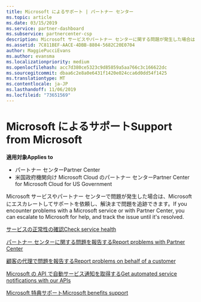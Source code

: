 ```yaml
---
title: Microsoft によるサポート | パートナー センター
ms.topic: article
ms.date: 03/15/2019
ms.service: partner-dashboard
ms.subservice: partnercenter-csp
description: Microsoft サービスやパートナー センターに関する問題が発生した場合は、Microsoft にエスカレートしてサポートを依頼し、問題が解決されるまで追跡できます。
ms.assetid: 7C811BEF-AACE-4DBB-8804-5682C20E0704
author: MaggiePucciEvans
ms.author: evansma
ms.localizationpriority: medium
ms.openlocfilehash: acc7d380ce5323c9d85859a5aa766c3c166622dc
ms.sourcegitcommit: dbaa6c2e8a0e6431f1420e024cca6d0dd54f1425
ms.translationtype: MT
ms.contentlocale: ja-JP
ms.lasthandoff: 11/06/2019
ms.locfileid: "73651569"
---
```

# <a name="support-from-microsoft"></a><span data-ttu-id="30cb9-103">Microsoft によるサポート</span><span class="sxs-lookup"><span data-stu-id="30cb9-103">Support from Microsoft</span></span>

<span data-ttu-id="30cb9-104">**適用対象**</span><span class="sxs-lookup"><span data-stu-id="30cb9-104">**Applies to**</span></span>

-  <span data-ttu-id="30cb9-105">パートナー センター</span><span class="sxs-lookup"><span data-stu-id="30cb9-105">Partner Center</span></span>
-  <span data-ttu-id="30cb9-106">米国政府機関向け Microsoft Cloud のパートナー センター</span><span class="sxs-lookup"><span data-stu-id="30cb9-106">Partner Center for Microsoft Cloud for US Government</span></span>


<span data-ttu-id="30cb9-107">Microsoft サービスやパートナー センターで問題が発生した場合は、Microsoft にエスカレートしてサポートを依頼し、解決まで問題を追跡できます。</span><span class="sxs-lookup"><span data-stu-id="30cb9-107">If you encounter problems with a Microsoft service or with Partner Center, you can escalate to Microsoft for help, and track the issue until it's resolved.</span></span>

[<span data-ttu-id="30cb9-108">サービスの正常性の確認</span><span class="sxs-lookup"><span data-stu-id="30cb9-108">Check service health</span></span>](check-service-health.md)

[<span data-ttu-id="30cb9-109">パートナー センターに関する問題を報告する</span><span class="sxs-lookup"><span data-stu-id="30cb9-109">Report problems with Partner Center</span></span>](report-problems-with-partner-center.md)

[<span data-ttu-id="30cb9-110">顧客の代理で問題を報告する</span><span class="sxs-lookup"><span data-stu-id="30cb9-110">Report problems on behalf of a customer</span></span>](report-problems-on-behalf-of-a-customer.md)

[<span data-ttu-id="30cb9-111">Microsoft の API で自動サービス通知を取得する</span><span class="sxs-lookup"><span data-stu-id="30cb9-111">Get automated service notifications with our APIs</span></span>](get-automated-service-notifications-with-our-apis.md)

[<span data-ttu-id="30cb9-112">Microsoft 特典サポート</span><span class="sxs-lookup"><span data-stu-id="30cb9-112">Microsoft benefits support</span></span>](https://partner.microsoft.com/support/contact-support)

 

 



